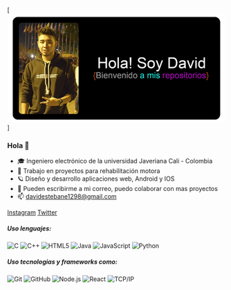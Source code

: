 [![Header](https://github.com/DavidErira/DavidErira/blob/master/SaludoGit2.png)]


### Hola 👋

- 🎓 Ingeniero electrónico de la universidad Javeriana Cali - Colombia
- :test_tube: Trabajo en proyectos para rehabilitación motora
- 🪐 Diseño y desarrollo aplicaciones web, Android y IOS 
- :speech_balloon: Pueden escribirme a mi correo, puedo colaborar con mas proyectos 
- :mailbox: davidestebane1298@gmail.com


[Instagram](https://www.instagram.com/deem.dev/)
[Twitter](https://www.instagram.com/deem.dev/)

##### Uso lenguajes:

![C](https://img.shields.io/badge/-C-000000?style=flat&logo=c)
![C++](https://img.shields.io/badge/-C++-000000?style=flat&logo=c%2B%2B)
![HTML5](https://img.shields.io/badge/-HTML5-000000?style=flat&logo=html5)
![Java](https://img.shields.io/badge/-Java-000000?style=flat&logo=java)
![JavaScript](https://img.shields.io/badge/-JavaScript-000000?style=flat&logo=javascript)
![Python](https://img.shields.io/badge/-Python-000000?style=flat&logo=python)

##### Uso tecnologias y frameworks como:

![Git](https://img.shields.io/badge/-Git-222222?style=flat&logo=git&logoColor=F05032)
![GitHub](https://img.shields.io/badge/-GitHub-222222?style=flat&logo=github&logoColor=181717)
![Node.js](https://img.shields.io/badge/-Node.js-222222?style=flat&logo=node.js&logoColor=339933)
![React](https://img.shields.io/badge/-React-222222?style=flat&logo=React&logoColor=61DAFB)
![TCP/IP](https://img.shields.io/badge/-TCP/IP-222222?style=flat&logo=cisco&logoColor=white)


